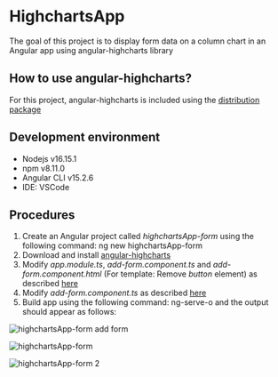 # HighchartsApp

The goal of this project is to display form data on a column chart in an Angular app using angular-highcharts library

## How to use angular-highcharts?

For this project, angular-highcharts is included using the [distribution package](https://www.npmjs.com/package/angular-highcharts)

## Development environment

- Nodejs v16.15.1
- npm v8.11.0
- Angular CLI v15.2.6
- IDE: VSCode

## Procedures

1. Create an Angular project called _highchartsApp-form_ using the following command: ng new highchartsApp-form
2. Download and install [angular-highcharts](https://www.npmjs.com/package/angular-highcharts)
3. Modify _app.module.ts_, _add-form.component.ts_ and _add-form.component.html_ (For template: Remove _button_ element) as described [here](https://www.npmjs.com/package/angular-highcharts)
4. Modify _add-form.component.ts_ as described [here](https://www.tutorialspoint.com/angular_highcharts/angular_highcharts_combinations_column.htm)
5. Build app using the following command: ng-serve-o and the output should appear as follows:

![highchartsApp-form add form](https://user-images.githubusercontent.com/41340307/232472894-8285a2ae-89e9-48f1-893e-32657dbbbc90.PNG)

![highchartsApp-form](https://user-images.githubusercontent.com/41340307/232473070-866d451b-400c-4c56-8db3-714769fb72cd.PNG)

![highchartsApp-form 2](https://user-images.githubusercontent.com/41340307/232473179-5ab42403-b61e-455a-aa0b-99f7742639e4.PNG)
